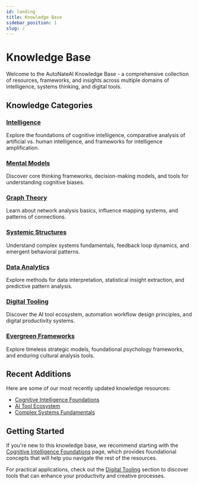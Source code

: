 ```yaml
---
id: landing
title: Knowledge Base
sidebar_position: 1
slug: /
---
```


# Knowledge Base

Welcome to the AutoNateAI Knowledge Base - a comprehensive collection of resources, frameworks, and insights across multiple domains of intelligence, systems thinking, and digital tools.

## Knowledge Categories

### [Intelligence](./intelligence/cognitive-intelligence-foundations.md)
Explore the foundations of cognitive intelligence, comparative analysis of artificial vs. human intelligence, and frameworks for intelligence amplification.

### [Mental Models](./mental-models/core-thinking-frameworks.md)
Discover core thinking frameworks, decision-making models, and tools for understanding cognitive biases.

### [Graph Theory](./graph-theory/network-analysis-basics.md)
Learn about network analysis basics, influence mapping systems, and patterns of connections.

### [Systemic Structures](./systemic-structures/complex-systems-fundamentals.md)
Understand complex systems fundamentals, feedback loop dynamics, and emergent behavioral patterns.

### [Data Analytics](./data-analytics/data-interpretation-methods.md)
Explore methods for data interpretation, statistical insight extraction, and predictive pattern analysis.

### [Digital Tooling](./digital-tooling/ai-tool-ecosystem.md)
Discover the AI tool ecosystem, automation workflow design principles, and digital productivity systems.

### [Evergreen Frameworks](./evergreen-frameworks/timeless-strategic-models.md)
Explore timeless strategic models, foundational psychology frameworks, and enduring cultural analysis tools.

## Recent Additions

Here are some of our most recently updated knowledge resources:

- [Cognitive Intelligence Foundations](./intelligence/cognitive-intelligence-foundations.md)
- [AI Tool Ecosystem](./digital-tooling/ai-tool-ecosystem.md)
- [Complex Systems Fundamentals](./systemic-structures/complex-systems-fundamentals.md)

## Getting Started

If you're new to this knowledge base, we recommend starting with the [Cognitive Intelligence Foundations](./intelligence/cognitive-intelligence-foundations.md) page, which provides foundational concepts that will help you navigate the rest of the resources.

For practical applications, check out the [Digital Tooling](./digital-tooling/ai-tool-ecosystem.md) section to discover tools that can enhance your productivity and creative processes.
